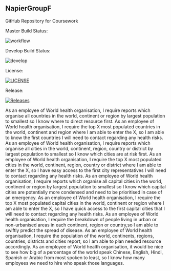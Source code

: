 ## NapierGroupF

GitHub Repository for Coursework

Master Build Status:

![workflow](https://github.com/GailFairley/NapierGroupF/actions/workflows/main.yml/badge.svg)

Develop Build Status:

![develop](https://img.shields.io/github/workflow/status/GailFairley/NapierGroupF/Coursework/develop?style=plastic)

License:

[![LICENSE](https://img.shields.io/github/license/GailFairley/NapierGroupF.svg?style=plastic)](https://github.com/GailFairley/NapierGroupF/blob/master/LICENSE)

Release:

[![Releases](https://img.shields.io/github/release/GailFairley/NapierGroupF/all.svg?style=plastic)](https://github.com/GailFairley/NapierGroupF/releases)



As an employee of World health organisation, I require reports which organise all countries in the world, continent or region by largest population to smallest so I know where to direct resource first.
As an employee of World health organisation, I require the top X most populated countries in the world, continent and region where I am able to enter the X, so I am able to know the first countries I will need to contact regarding any health risks.
As an employee of World health organisation, I require reports which organise all cities in the world, continent, region, country or district by largest population to smallest so I know which cities are at risk first.
As an employee of World health organisation, I require the top X most populated cities in the world, continent, region, country or district where I am able to enter the X, so I have easy access to the first city representatives I will need to contact regarding any health risks.
As an employee of World health organisation, I require reports which organise all capital cities in the world, continent or region by largest population to smallest so I know which capital cities are potentially more condensed and need to be prioritised in case of an emergency.
As an employee of World health organisation, I require the top X most populated capital cities in the world, continent or region where I am able to enter the X, so I have quick access to the first capital cities that I will need to contact regarding any health risks.
As an employee of World health organisation, I require the breakdown of people living in urban or non-urbanised areas in each continent, region or country,so I am able to swiftly predict the spread of disease.
As an employee of World health organisation, I require the population of the world, continents, regions, countries, districts and cities report, so I am able to plan needed resource accordingly.
As an employee of World health organisation, it would be nice to see how big of a percentage of the world speak Chinese, English, Hindi, Spanish or Arabic from most spoken to least, so I know how many employees we need to hire who speak those languages.
